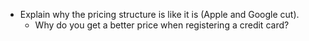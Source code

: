 - Explain why the pricing structure is like it is (Apple and Google cut).
	- Why do you get a better price when registering a credit card?